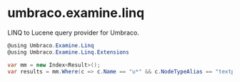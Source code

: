 # umbraco.examine.linq
LINQ to Lucene query provider for Umbraco.

```C#
@using Umbraco.Examine.Linq
@using Umbraco.Examine.Linq.Extensions

var mm = new Index<Result>();
var results = mm.Where(c => c.Name == "u*" && c.NodeTypeAlias == "textpage").ToList();
```
